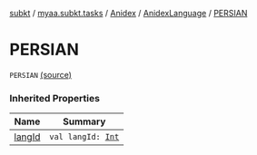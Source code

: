 [subkt](../../../index.md) / [myaa.subkt.tasks](../../index.md) / [Anidex](../index.md) / [AnidexLanguage](index.md) / [PERSIAN](./-p-e-r-s-i-a-n.md)

# PERSIAN

`PERSIAN` [(source)](https://github.com/Myaamori/SubKt/blob/master/src/main/kotlin/myaa/subkt/tasks/tasks.kt#L1072)

### Inherited Properties

| Name | Summary |
|---|---|
| [langId](lang-id.md) | `val langId: `[`Int`](https://kotlinlang.org/api/latest/jvm/stdlib/kotlin/-int/index.html) |
